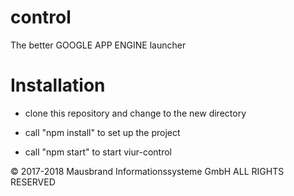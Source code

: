 # control
The better GOOGLE APP ENGINE launcher

# Installation
- clone this repository and change to the new directory

- call "npm install" to set up the project

- call "npm start" to start viur-control

© 2017-2018 Mausbrand Informationssysteme GmbH ALL RIGHTS RESERVED
